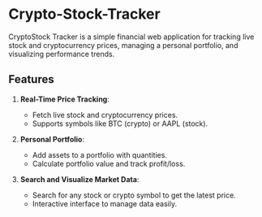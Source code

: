 # Crypto-Stock-Tracker

CryptoStock Tracker is a simple financial web application for tracking live stock and cryptocurrency prices, managing a personal portfolio, and visualizing performance trends.

## Features

1. **Real-Time Price Tracking**:
   - Fetch live stock and cryptocurrency prices.
   - Supports symbols like BTC (crypto) or AAPL (stock).

2. **Personal Portfolio**:
   - Add assets to a portfolio with quantities.
   - Calculate portfolio value and track profit/loss.

3. **Search and Visualize Market Data**:
   - Search for any stock or crypto symbol to get the latest price.
   - Interactive interface to manage data easily.



